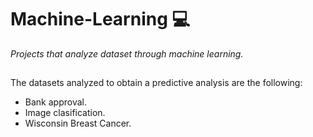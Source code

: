 # Machine-Learning :computer:
*Projects that analyze dataset through machine learning.*
##
The datasets analyzed to obtain a predictive analysis are the following:
- Bank approval.
- Image clasification.
- Wisconsin Breast Cancer.

